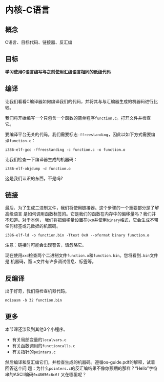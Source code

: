 # 内核-C语言


## 概念

C语言、目标代码、链接器、反汇编


## 目标

**学习使用C语言编写与之前使用汇编语言相同的低级代码**


## 编译

让我们看看C编译器如何编译我们的代码，并将其与与汇编器生成的机器码进行比较。

我们将开始编写一个只包含一个函数的简单程序`function.c`。打开文件并检查它。

要编译平台无关的代码，我们需要标志`-ffreestanding`，因此以如下方式需要编译`function.c`：

`i386-elf-gcc -ffreestanding -c function.c -o function.o`

让我们检查一下编译器生成的机器码：

`i386-elf-objdump -d function.o`

这是我们认识的东西，不是吗?


## 链接

最后，为了生成二进制文件，我们将使用链接器。这个步骤的一个重要部分是了解高级语言
是如何调用函数标签的。它是我们的函数在内存中的偏移量吗？我们并不知道。对于本例，
我们将把偏移量设置在`0x0`并使用`binary`格式，它会生成不带任何标签或元数据的机器码。

`i386-elf-ld -o function.bin -Ttext 0x0 --oformat binary function.o`

注意：链接时可能会出现警告，请忽略它。

现在使用`xxd`检查两个二进制文件`function.o`和`function.bin`。您将看到`.bin`文件是
机器码，而`.o`文件有许多调试信息、标签等。


## 反编译

出于好奇，我们将检查机器代码。

`ndisasm -b 32 function.bin`


## 更多

本节课还涉及到其他3个小程序。

- 有关局部变量的`localvars.c`
- 有关函数调用的`functioncalls.c`
- 有关指针的`pointers.c`

然后编译和反汇编它们，并检查生成的机器码。遵循os-guide.pdf的解释，试着回答这个问
题：为什么`pointers.c`的反汇编结果不像你预期的那样？“Hello”字符串的ASCII编码`0x48656c6c6f`
又在哪里呢？
